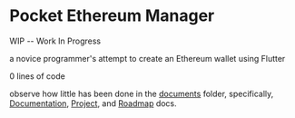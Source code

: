 # Pocket Ethereum Manager

WIP -- Work In Progress

a novice programmer's attempt to create an Ethereum wallet using Flutter

0 lines of code

observe how little has been done in the [documents](./doc/) folder, specifically, [Documentation](./doc/pocketem-documentation.md), [Project](./doc/pocketem-project.md), and [Roadmap](./doc/pocketem-roadmap.md) docs.
